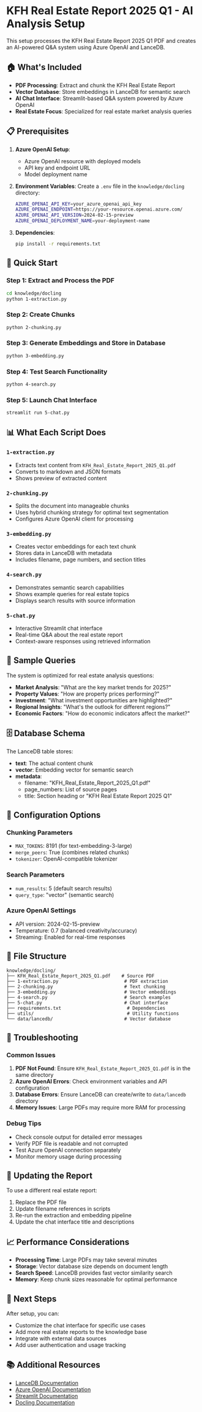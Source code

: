 # KFH Real Estate Report 2025 Q1 - AI Analysis Setup

This setup processes the KFH Real Estate Report 2025 Q1 PDF and creates an AI-powered Q&A system using Azure OpenAI and LanceDB.

## 🏠 What's Included

- **PDF Processing**: Extract and chunk the KFH Real Estate Report
- **Vector Database**: Store embeddings in LanceDB for semantic search
- **AI Chat Interface**: Streamlit-based Q&A system powered by Azure OpenAI
- **Real Estate Focus**: Specialized for real estate market analysis queries

## 📋 Prerequisites

1. **Azure OpenAI Setup**:
   - Azure OpenAI resource with deployed models
   - API key and endpoint URL
   - Model deployment name

2. **Environment Variables**:
   Create a `.env` file in the `knowledge/docling` directory:
   ```bash
   AZURE_OPENAI_API_KEY=your_azure_openai_api_key
   AZURE_OPENAI_ENDPOINT=https://your-resource.openai.azure.com/
   AZURE_OPENAI_API_VERSION=2024-02-15-preview
   AZURE_OPENAI_DEPLOYMENT_NAME=your-deployment-name
   ```

3. **Dependencies**:
   ```bash
   pip install -r requirements.txt
   ```

## 🚀 Quick Start

### Step 1: Extract and Process the PDF
```bash
cd knowledge/docling
python 1-extraction.py
```

### Step 2: Create Chunks
```bash
python 2-chunking.py
```

### Step 3: Generate Embeddings and Store in Database
```bash
python 3-embedding.py
```

### Step 4: Test Search Functionality
```bash
python 4-search.py
```

### Step 5: Launch Chat Interface
```bash
streamlit run 5-chat.py
```

## 📊 What Each Script Does

### `1-extraction.py`
- Extracts text content from `KFH_Real_Estate_Report_2025_Q1.pdf`
- Converts to markdown and JSON formats
- Shows preview of extracted content

### `2-chunking.py`
- Splits the document into manageable chunks
- Uses hybrid chunking strategy for optimal text segmentation
- Configures Azure OpenAI client for processing

### `3-embedding.py`
- Creates vector embeddings for each text chunk
- Stores data in LanceDB with metadata
- Includes filename, page numbers, and section titles

### `4-search.py`
- Demonstrates semantic search capabilities
- Shows example queries for real estate topics
- Displays search results with source information

### `5-chat.py`
- Interactive Streamlit chat interface
- Real-time Q&A about the real estate report
- Context-aware responses using retrieved information

## 🎯 Sample Queries

The system is optimized for real estate analysis questions:

- **Market Analysis**: "What are the key market trends for 2025?"
- **Property Values**: "How are property prices performing?"
- **Investment**: "What investment opportunities are highlighted?"
- **Regional Insights**: "What's the outlook for different regions?"
- **Economic Factors**: "How do economic indicators affect the market?"

## 🗄️ Database Schema

The LanceDB table stores:
- **text**: The actual content chunk
- **vector**: Embedding vector for semantic search
- **metadata**: 
  - filename: "KFH_Real_Estate_Report_2025_Q1.pdf"
  - page_numbers: List of source pages
  - title: Section heading or "KFH Real Estate Report 2025 Q1"

## 🔧 Configuration Options

### Chunking Parameters
- `MAX_TOKENS`: 8191 (for text-embedding-3-large)
- `merge_peers`: True (combines related chunks)
- `tokenizer`: OpenAI-compatible tokenizer

### Search Parameters
- `num_results`: 5 (default search results)
- `query_type`: "vector" (semantic search)

### Azure OpenAI Settings
- API version: 2024-02-15-preview
- Temperature: 0.7 (balanced creativity/accuracy)
- Streaming: Enabled for real-time responses

## 📁 File Structure

```
knowledge/docling/
├── KFH_Real_Estate_Report_2025_Q1.pdf    # Source PDF
├── 1-extraction.py                        # PDF extraction
├── 2-chunking.py                          # Text chunking
├── 3-embedding.py                         # Vector embeddings
├── 4-search.py                            # Search examples
├── 5-chat.py                              # Chat interface
├── requirements.txt                        # Dependencies
├── utils/                                  # Utility functions
└── data/lancedb/                          # Vector database
```

## 🚨 Troubleshooting

### Common Issues

1. **PDF Not Found**: Ensure `KFH_Real_Estate_Report_2025_Q1.pdf` is in the same directory
2. **Azure OpenAI Errors**: Check environment variables and API configuration
3. **Database Errors**: Ensure LanceDB can create/write to `data/lancedb` directory
4. **Memory Issues**: Large PDFs may require more RAM for processing

### Debug Tips

- Check console output for detailed error messages
- Verify PDF file is readable and not corrupted
- Test Azure OpenAI connection separately
- Monitor memory usage during processing

## 🔄 Updating the Report

To use a different real estate report:

1. Replace the PDF file
2. Update filename references in scripts
3. Re-run the extraction and embedding pipeline
4. Update the chat interface title and descriptions

## 📈 Performance Considerations

- **Processing Time**: Large PDFs may take several minutes
- **Storage**: Vector database size depends on document length
- **Search Speed**: LanceDB provides fast vector similarity search
- **Memory**: Keep chunk sizes reasonable for optimal performance

## 🎉 Next Steps

After setup, you can:
- Customize the chat interface for specific use cases
- Add more real estate reports to the knowledge base
- Integrate with external data sources
- Add user authentication and usage tracking

## 📚 Additional Resources

- [LanceDB Documentation](https://lancedb.github.io/lancedb/)
- [Azure OpenAI Documentation](https://docs.microsoft.com/en-us/azure/cognitive-services/openai/)
- [Streamlit Documentation](https://docs.streamlit.io/)
- [Docling Documentation](https://ds4sd.github.io/docling/)
